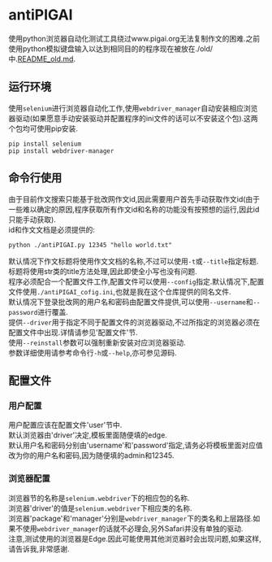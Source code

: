 # antiPIGAI
使用python浏览器自动化测试工具绕过www.pigai.org无法复制作文的困难.之前使用python模拟键盘输入以达到相同目的的程序现在被放在./old/中.[README_old.md](https://github.com/sleepyHolo/antiPIGAI/blob/main/old/README_old.md).  

## 运行环境
使用`selenium`进行浏览器自动化工作,使用`webdriver_manager`自动安装相应浏览器驱动(如果愿意手动安装驱动并配置程序的ini文件的话可以不安装这个包).这两个包均可使用pip安装.  
```
pip install selenium
pip install webdriver-manager
```  
## 命令行使用
由于目前作文搜索只能基于批改网作文id,因此需要用户首先手动获取作文id(由于一些难以确定的原因,程序获取所有作文id和名称的功能没有按预想的运行,因此id只能手动获取).  
id和作文文档是必须提供的:  
```
python ./antiPIGAI.py 12345 "hello world.txt"
```  
默认情况下作文标题将使用作文文档的名称,不过可以使用`-t`或`--title`指定标题.标题将使用str类的title方法处理,因此即使全小写也没有问题.  
程序必须配合一个配置文件工作,配置文件可以使用`--config`指定.默认情况下,配置文件使用`./antiPIGAI_cofig.ini`,也就是我在这个仓库提供的同名文件.  
默认情况下登录批改网的用户名和密码由配置文件提供,可以使用`--username`和`--password`进行覆盖.  
提供`--driver`用于指定不同于配置文件的浏览器驱动,不过所指定的浏览器必须在配置文件中出现.详情请参见'配置文件'节.  
使用`--reinstall`参数可以强制重新安装对应浏览器驱动.  
参数详细使用请参考命令行`-h`或`--help`,亦可参见源码.  
## 配置文件
### 用户配置
用户配置应该在配置文件'user'节中.  
默认浏览器由'driver'决定,模板里面随便填的edge.  
默认用户名和密码分别由'username'和'password'指定,请务必将模板里面对应值改为你的用户名和密码,因为随便填的admin和12345.  
### 浏览器配置
浏览器节的名称是`selenium.webdriver`下的相应包的名称.  
浏览器'driver'的值是`selenium.webdriver`下相应类的名称.  
浏览器'package'和'manager'分别是`webdriver_manager`下的类名和上层路径.如果不使用`webdriver_manager`的话就不必理会,另外Safari并没有单独的驱动.  
注意,测试使用的浏览器是Edge.因此可能使用其他浏览器时会出现问题,如果这样,请告诉我,非常感谢.  
